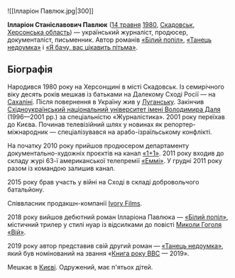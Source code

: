 ![[Ілларіон Павлюк.jpg|300]]

**Ілларіон Станіславович Павлюк** ([14 травня](https://uk.wikipedia.org/wiki/14_травня) [1980](https://uk.wikipedia.org/wiki/1980), [Скадовськ](https://uk.wikipedia.org/wiki/Скадовськ), [Херсонська область](https://uk.wikipedia.org/wiki/Херсонська_область)) — український журналіст, продюсер, документаліст, письменник. Автор романів [«Білий попіл»](https://uk.wikipedia.org/wiki/Білий_попіл), [«Танець недоумка»](https://uk.wikipedia.org/wiki/«Танець_недоумка») і [«Я бачу, вас цікавить пітьма»](https://uk.wikipedia.org/wiki/Я_бачу,_вас_цікавить_пітьма).

## Біографія

Народився 1980 року на Херсонщині в місті Скадовськ. Із семирічного віку десять  років мешкав із батьками на Далекому Сході Росії — на [Сахаліні](https://uk.wikipedia.org/wiki/Сахалін). Після повернення в Україну жив у [Луганську](https://uk.wikipedia.org/wiki/Луганськ). Закінчив [Східноукраїнський національний університет імені Володимира Даля](https://uk.wikipedia.org/wiki/Східноукраїнський_національний_університет_імені_Володимира_Даля) (1996—2001 рр.) за спеціальністю «Журналістика». 2001 року переїхав до  Києва. Починав телевізійний шлях у новинах як репортер-міжнародник —  спеціалізувався на арабо-ізраїльському конфлікті.

На початку 2010 року прийшов продюсером департаменту документально-художніх проєктів на канал [«1+1»](https://uk.wikipedia.org/wiki/1%2B1). 2011 року входив до складу журі 63-ї американської телепремії [«Еммі»](https://uk.wikipedia.org/wiki/Еммі_(премія)). У грудні 2011 року разом із командою залишив канал.

2015 року брав участь у війні на Сході в складі добровольчого батальйону.

Співвласник продакшн-компанії [Ivory Films](https://uk.wikipedia.org/w/index.php?title=Ivory_Films&action=edit&redlink=1).

2018 року вийшов дебютний роман Ілларіона Павлюка — [«Білий попіл»](https://uk.wikipedia.org/wiki/Білий_попіл), містичний трилер у стилі нуар із відсилками до повісті [Миколи Гоголя](https://uk.wikipedia.org/wiki/Гоголь_Микола_Васильович) [«Вій»](https://uk.wikipedia.org/wiki/Вій_(повість)).

2019 року автор представив свій другий роман — [«Танець недоумка»](https://uk.wikipedia.org/wiki/«Танець_недоумка»), який був номінований на звання «[Книга року BBC](https://uk.wikipedia.org/wiki/Книга_року_BBC) — 2019».

Мешкає в [Києві](https://uk.wikipedia.org/wiki/Київ). Одружений, має п'ятьох дітей.